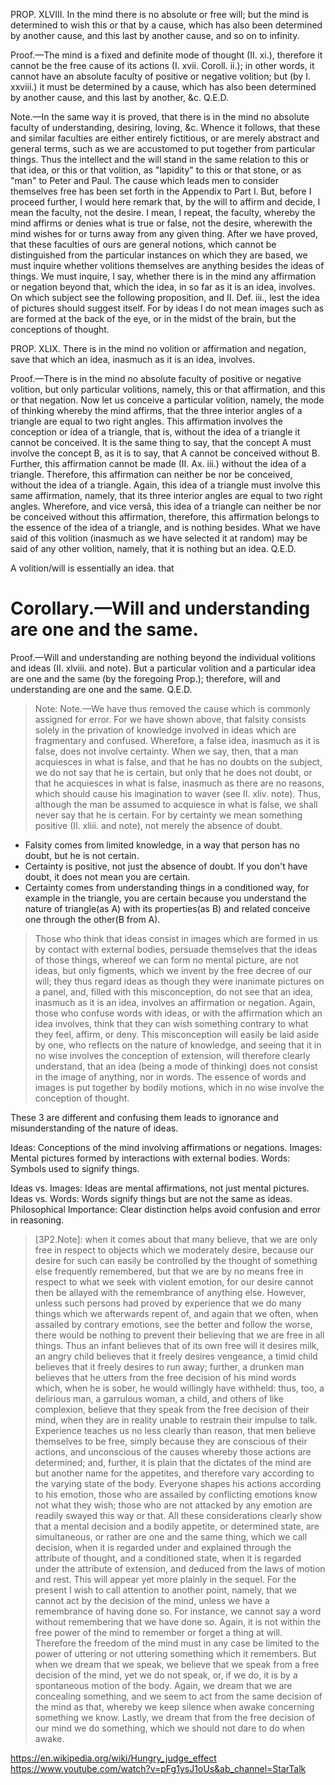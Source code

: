 PROP. XLVIII. In the mind there is no absolute or free will; but the mind is determined to wish this or that by a cause, which has also been determined by another cause, and this last by another cause, and so on to infinity.

Proof.—The mind is a fixed and definite mode of thought (II. xi.), therefore it cannot be the free cause of its actions (I. xvii. Coroll. ii.); in other words, it cannot have an absolute faculty of positive or negative volition; but (by I. xxviii.) it must be determined by a cause, which has also been determined by another cause, and this last by another, &c. Q.E.D.

Note.—In the same way it is proved, that there is in the mind no absolute faculty of understanding, desiring, loving, &c. Whence it follows, that these and similar faculties are either entirely fictitious, or are merely abstract and general terms, such as we are accustomed to put together from particular things. Thus the intellect and the will stand in the same relation to this or that idea, or this or that volition, as "lapidity" to this or that stone, or as "man" to Peter and Paul. The cause which leads men to consider themselves free has been set forth in the Appendix to Part I. But, before I proceed further, I would here remark that, by the will to affirm and decide, I mean the faculty, not the desire. I mean, I repeat, the faculty, whereby the mind affirms or denies what is true or false, not the desire, wherewith the mind wishes for or turns away from any given thing. After we have proved, that these faculties of ours are general notions, which cannot be distinguished from the particular instances on which they are based, we must inquire whether volitions themselves are anything besides the ideas of things. We must inquire, I say, whether there is in the mind any affirmation or negation beyond that, which the idea, in so far as it is an idea, involves. On which subject see the following proposition, and II. Def. iii., lest the idea of pictures should suggest itself. For by ideas I do not mean images such as are formed at the back of the eye, or in the midst of the brain, but the conceptions of thought.

PROP. XLIX. There is in the mind no volition or affirmation and negation, save that which an idea, inasmuch as it is an idea, involves.

Proof.—There is in the mind no absolute faculty of positive or negative volition, but only particular volitions, namely, this or that affirmation, and this or that negation. Now let us conceive a particular volition, namely, the mode of thinking whereby the mind affirms, that the three interior angles of a triangle are equal to two right angles. This affirmation involves the conception or idea of a triangle, that is, without the idea of a triangle it cannot be conceived. It is the same thing to say, that the concept A must involve the concept B, as it is to say, that A cannot be conceived without B. Further, this affirmation cannot be made (II. Ax. iii.) without the idea of a triangle. Therefore, this affirmation can neither be nor be conceived, without the idea of a triangle. Again, this idea of a triangle must involve this same affirmation, namely, that its three interior angles are equal to two right angles. Wherefore, and vice versâ, this idea of a triangle can neither be nor be conceived without this affirmation, therefore, this affirmation belongs to the essence of the idea of a triangle, and is nothing besides. What we have said of this volition (inasmuch as we have selected it at random) may be said of any other volition, namely, that it is nothing but an idea. Q.E.D.

A volition/will is essentially an idea. that

# Corollary.—Will and understanding are one and the same.

Proof.—Will and understanding are nothing beyond the individual volitions and ideas (II. xlviii. and note). But a particular volition and a particular idea are one and the same (by the foregoing Prop.); therefore, will and understanding are one and the same. Q.E.D.

> Note: Note.—We have thus removed the cause which is commonly assigned for error. For we have shown above, that falsity consists solely in the privation of knowledge involved in ideas which are fragmentary and confused. Wherefore, a false idea, inasmuch as it is false, does not involve certainty. When we say, then, that a man acquiesces in what is false, and that he has no doubts on the subject, we do not say that he is certain, but only that he does not doubt, or that he acquiesces in what is false, inasmuch as there are no reasons, which should cause his imagination to waver (see II. xliv. note). Thus, although the man be assumed to acquiesce in what is false, we shall never say that he is certain. For by certainty we mean something positive (II. xliii. and note), not merely the absence of doubt.

-   Falsity comes from limited knowledge, in a way that person has no doubt, but he is not certain.
-   Certainty is positive, not just the absence of doubt. If you don't have doubt, it does not mean you are certain.
-   Certainty comes from understanding things in a conditioned way, for example in the triangle, you are certain because you understand the nature of triangle(as A) with its properties(as B) and related conceive one through the other(B from A).

<!-- > I begin, then, with the first point, and warn my readers to make an accurate distinction between an idea, or conception of the mind, and the images of things which we imagine. It is further necessary that they should distinguish between idea and words, whereby we signify things. These three—namely, images, words, and ideas—are by many persons either entirely confused together, or not distinguished with sufficient accuracy or care, and hence people are generally in ignorance, how absolutely necessary is a knowledge of this doctrine of the will, both for philosophic purposes and for the wise ordering of life.

! Maybe I remove this part, as it's not directly related to the point
-->

> Those who think that ideas consist in images which are formed in us by contact with external bodies, persuade themselves that the ideas of those things, whereof we can form no mental picture, are not ideas, but only figments, which we invent by the free decree of our will; they thus regard ideas as though they were inanimate pictures on a panel, and, filled with this misconception, do not see that an idea, inasmuch as it is an idea, involves an affirmation or negation. Again, those who confuse words with ideas, or with the affirmation which an idea involves, think that they can wish something contrary to what they feel, affirm, or deny. This misconception will easily be laid aside by one, who reflects on the nature of knowledge, and seeing that it in no wise involves the conception of extension, will therefore clearly understand, that an idea (being a mode of thinking) does not consist in the image of anything, nor in words. The essence of words and images is put together by bodily motions, which in no wise involve the conception of thought.

These 3 are different and confusing them leads to ignorance and misunderstanding of the nature of ideas.

Ideas: Conceptions of the mind involving affirmations or negations.
Images: Mental pictures formed by interactions with external bodies.
Words: Symbols used to signify things.

Ideas vs. Images: Ideas are mental affirmations, not just mental pictures.
Ideas vs. Words: Words signify things but are not the same as ideas.
Philosophical Importance: Clear distinction helps avoid confusion and error in reasoning.

> [3P2.Note]: when it comes about that many believe, that we are only free in respect to objects which we moderately desire, because our desire for such can easily be controlled by the thought of something else frequently remembered, but that we are by no means free in respect to what we seek with violent emotion, for our desire cannot then be allayed with the remembrance of anything else. However, unless such persons had proved by experience that we do many things which we afterwards repent of, and again that we often, when assailed by contrary emotions, see the better and follow the worse, there would be nothing to prevent their believing that we are free in all things. Thus an infant believes that of its own free will it desires milk, an angry child believes that it freely desires vengeance, a timid child believes that it freely desires to run away; further, a drunken man believes that he utters from the free decision of his mind words which, when he is sober, he would willingly have withheld: thus, too, a delirious man, a garrulous woman, a child, and others of like complexion, believe that they speak from the free decision of their mind, when they are in reality unable to restrain their impulse to talk. Experience teaches us no less clearly than reason, that men believe themselves to be free, simply because they are conscious of their actions, and unconscious of the causes whereby those actions are determined; and, further, it is plain that the dictates of the mind are but another name for the appetites, and therefore vary according to the varying state of the body. Everyone shapes his actions according to his emotion, those who are assailed by conflicting emotions know not what they wish; those who are not attacked by any emotion are readily swayed this way or that. All these considerations clearly show that a mental decision and a bodily appetite, or determined state, are simultaneous, or rather are one and the same thing, which we call decision, when it is regarded under and explained through the attribute of thought, and a conditioned state, when it is regarded under the attribute of extension, and deduced from the laws of motion and rest. This will appear yet more plainly in the sequel. For the present I wish to call attention to another point, namely, that we cannot act by the decision of the mind, unless we have a remembrance of having done so. For instance, we cannot say a word without remembering that we have done so. Again, it is not within the free power of the mind to remember or forget a thing at will. Therefore the freedom of the mind must in any case be limited to the power of uttering or not uttering something which it remembers. But when we dream that we speak, we believe that we speak from a free decision of the mind, yet we do not speak, or, if we do, it is by a spontaneous motion of the body. Again, we dream that we are concealing something, and we seem to act from the same decision of the mind as that, whereby we keep silence when awake concerning something we know. Lastly, we dream that from the free decision of our mind we do something, which we should not dare to do when awake.

https://en.wikipedia.org/wiki/Hungry_judge_effect
https://www.youtube.com/watch?v=pFg1ysJ1oUs&ab_channel=StarTalk
